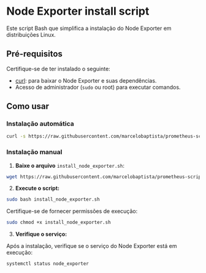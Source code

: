 # Node Exporter install script

Este script Bash que simplifica a instalação do Node Exporter em distribuições Linux.

## Pré-requisitos

Certifique-se de ter instalado o seguinte:

- [curl](https://curl.se/download.html): para baixar o Node Exporter e suas dependências.
- Acesso de administrador (`sudo` ou root) para executar comandos.

## Como usar

### Instalação automática

```bash
curl -s https://raw.githubusercontent.com/marcelobaptista/prometheus-scripts/main/installl-node-exporter/install-node_exporter.sh | sudo bash
```
### Instalação manual

1. **Baixe o arquivo** `install_node_exporter.sh`:

```bash
wget https://raw.githubusercontent.com/marcelobaptista/prometheus-scripts/main/installl-node-exporter/install-node_exporter.sh
```

2. **Execute o script:**

```bash
sudo bash install_node_exporter.sh
```

Certifique-se de fornecer permissões de execução:

```bash
sudo chmod +x install_node_exporter.sh
```

3. **Verifique o serviço:**

Após a instalação, verifique se o serviço do Node Exporter está em execução:

```bash
systemctl status node_exporter
```